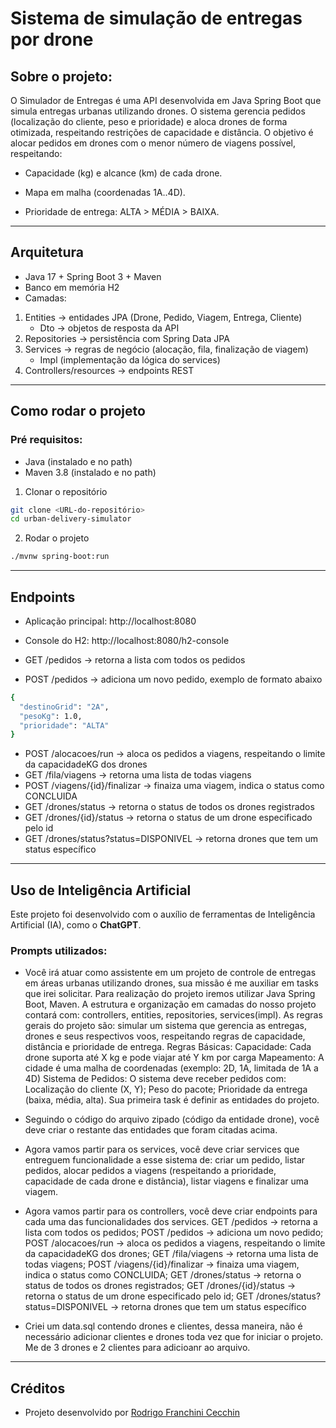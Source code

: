# Sistema de simulação de entregas por drone

## Sobre o projeto:

O Simulador de Entregas é uma API desenvolvida em Java Spring Boot que simula entregas urbanas utilizando drones. O sistema gerencia pedidos (localização do cliente, peso e prioridade) e aloca drones de forma otimizada, respeitando restrições de capacidade e distância.
O objetivo é alocar pedidos em drones com o menor número de viagens possível, respeitando:

- Capacidade (kg) e alcance (km) de cada drone.

- Mapa em malha (coordenadas 1A..4D).

- Prioridade de entrega: ALTA > MÉDIA > BAIXA.

---
## Arquitetura

- Java 17 + Spring Boot 3 + Maven 
- Banco em memória H2
- Camadas: 
1. Entities → entidades JPA (Drone, Pedido, Viagem, Entrega, Cliente)
   - Dto → objetos de resposta da API
1. Repositories → persistência com Spring Data JPA
1. Services → regras de negócio (alocação, fila, finalização de viagem)
    - Impl (implementação da lógica do services)
1. Controllers/resources → endpoints REST

---

## Como rodar o projeto

### Pré requisitos: 
-  Java  (instalado e no path)
- Maven 3.8 (instalado e no path)

1. Clonar o repositório
```bash 
git clone <URL-do-repositório>
cd urban-delivery-simulator
````

2. Rodar o projeto
```bash
./mvnw spring-boot:run
```
---
## Endpoints

- Aplicação principal: http://localhost:8080

- Console do H2: http://localhost:8080/h2-console

- GET /pedidos -> retorna a lista com todos os pedidos

- POST /pedidos -> adiciona um novo pedido, exemplo de formato abaixo
```bash
{
  "destinoGrid": "2A",
  "pesoKg": 1.0,
  "prioridade": "ALTA"
} 
```

- POST /alocacoes/run -> aloca os pedidos a viagens, respeitando o limite da capacidadeKG dos drones
- GET /fila/viagens -> retorna uma lista de todas viagens
- POST /viagens/{id}/finalizar -> finaiza uma viagem, indica o status como CONCLUIDA
- GET /drones/status -> retorna o status de todos os drones registrados
- GET /drones/{id}/status -> retorna o status de um drone especificado pelo id
- GET /drones/status?status=DISPONIVEL -> retorna drones que tem um status específico

---
## Uso de Inteligência Artificial

Este projeto foi desenvolvido com o auxílio de ferramentas de Inteligência Artificial (IA), como o **ChatGPT**.

### Prompts utilizados:

- Você irá atuar como assistente em um projeto de controle de entregas em áreas urbanas utilizando drones, sua missão é me auxiliar em tasks que irei solicitar. Para realização do projeto iremos utilizar Java Spring Boot, Maven. A estrutura e organização em camadas do nosso projeto contará com: controllers, entities, repositories, services(impl). As regras gerais do projeto são:  simular um
  sistema que gerencia as entregas, drones e seus respectivos voos, respeitando regras de capacidade, distância e prioridade de entrega. Regras Básicas:
  Capacidade: Cada drone suporta até X kg e pode viajar até Y km por carga
  Mapeamento: A cidade é uma malha de coordenadas (exemplo: 2D, 1A, limitada de 1A a 4D)
  Sistema de Pedidos: O sistema deve receber pedidos com: Localização do cliente (X, Y); Peso do pacote; Prioridade da entrega (baixa, média, alta). Sua primeira task é definir as entidades do projeto.

- Seguindo o código do arquivo zipado (código da entidade drone), você deve criar o restante das entidades que foram citadas acima.

- Agora vamos partir para os services, você deve criar services que entreguem funcionalidade a esse sistema de: criar um pedido, listar pedidos, alocar pedidos a viagens (respeitando a prioridade, capacidade de cada drone e distância), listar viagens e finalizar uma viagem.

- Agora vamos partir para os controllers, você deve criar endpoints para cada uma das funcionalidades dos services. GET /pedidos -> retorna a lista com todos os pedidos; POST /pedidos -> adiciona um novo pedido; POST /alocacoes/run -> aloca os pedidos a viagens, respeitando o limite da capacidadeKG dos drones; GET /fila/viagens -> retorna uma lista de todas viagens; POST /viagens/{id}/finalizar -> finaiza uma viagem, indica o status como CONCLUIDA; GET /drones/status -> retorna o status de todos os drones registrados; GET /drones/{id}/status -> retorna o status de um drone especificado pelo id; GET /drones/status?status=DISPONIVEL -> retorna drones que tem um status específico

- Criei um data.sql contendo drones e clientes, dessa maneira, não é necessário adicionar clientes e drones toda vez que for iniciar o projeto. Me de 3 drones e 2 clientes para adicioanr ao arquivo.

---
## Créditos

- Projeto desenvolvido por [Rodrigo Franchini Cecchin](https://portifolio-profissional-virid.vercel.app/)



